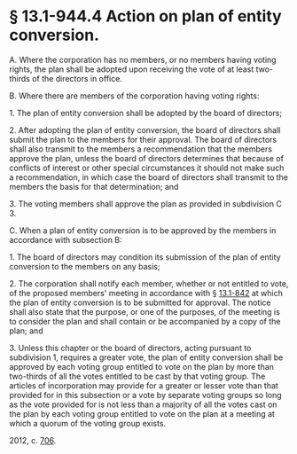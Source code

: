 # § 13.1-944.4 Action on plan of entity conversion.

<p>A. Where the corporation has no members, or no members having voting rights, the plan shall be adopted upon receiving the vote of at least two-thirds of the directors in office.</p><p>B. Where there are members of the corporation having voting rights:</p><p>1. The plan of entity conversion shall be adopted by the board of directors;</p><p>2. After adopting the plan of entity conversion, the board of directors shall submit the plan to the members for their approval. The board of directors shall also transmit to the members a recommendation that the members approve the plan, unless the board of directors determines that because of conflicts of interest or other special circumstances it should not make such a recommendation, in which case the board of directors shall transmit to the members the basis for that determination; and</p><p>3. The voting members shall approve the plan as provided in subdivision C 3.</p><p>C. When a plan of entity conversion is to be approved by the members in accordance with subsection B:</p><p>1. The board of directors may condition its submission of the plan of entity conversion to the members on any basis;</p><p>2. The corporation shall notify each member, whether or not entitled to vote, of the proposed members' meeting in accordance with § <a href='http://law.lis.virginia.gov/vacode/13.1-842/'>13.1-842</a> at which the plan of entity conversion is to be submitted for approval. The notice shall also state that the purpose, or one of the purposes, of the meeting is to consider the plan and shall contain or be accompanied by a copy of the plan; and</p><p>3. Unless this chapter or the board of directors, acting pursuant to subdivision 1, requires a greater vote, the plan of entity conversion shall be approved by each voting group entitled to vote on the plan by more than two-thirds of all the votes entitled to be cast by that voting group. The articles of incorporation may provide for a greater or lesser vote than that provided for in this subsection or a vote by separate voting groups so long as the vote provided for is not less than a majority of all the votes cast on the plan by each voting group entitled to vote on the plan at a meeting at which a quorum of the voting group exists.</p><p>2012, c. <a href='http://lis.virginia.gov/cgi-bin/legp604.exe?121+ful+CHAP0706'>706</a>.</p>